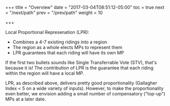 +++
title = "Overview"
date = "2017-03-04T08:51:12-05:00"
toc = true
next = "/next/path"
prev = "/prev/path"
weight = 10

+++

Local Proportional Represenation (LPR):

- Combines a 4-7 existing ridings into a region
- The region as a whole elects MPs to represent them
- LPR guarantees that each riding will have its own MP

If the first two bullets sounds like Single Transferrable Vote (STV),
that's because it is!  The contribution of LPR is the guarantee that
each riding within the region will have a local MP.

LPR, as described above, delivers pretty good proportionality (Gallagher
Index < 5 on a wide variety of inputs).  However, to make the proportionality
even better, we envision adding a small number of compensatory ("top-up")
MPs at a later date.